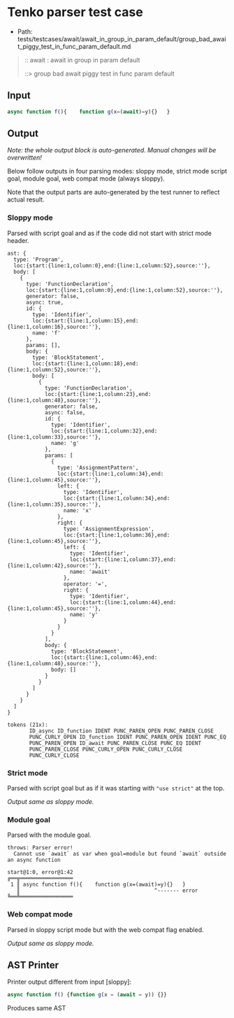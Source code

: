 # Tenko parser test case

- Path: tests/testcases/await/await_in_group_in_param_default/group_bad_await_piggy_test_in_func_param_default.md

> :: await : await in group in param default
>
> ::> group bad await piggy test in func param default

## Input

`````js
async function f(){    function g(x=(await)=y){}   }
`````

## Output

_Note: the whole output block is auto-generated. Manual changes will be overwritten!_

Below follow outputs in four parsing modes: sloppy mode, strict mode script goal, module goal, web compat mode (always sloppy).

Note that the output parts are auto-generated by the test runner to reflect actual result.

### Sloppy mode

Parsed with script goal and as if the code did not start with strict mode header.

`````
ast: {
  type: 'Program',
  loc:{start:{line:1,column:0},end:{line:1,column:52},source:''},
  body: [
    {
      type: 'FunctionDeclaration',
      loc:{start:{line:1,column:0},end:{line:1,column:52},source:''},
      generator: false,
      async: true,
      id: {
        type: 'Identifier',
        loc:{start:{line:1,column:15},end:{line:1,column:16},source:''},
        name: 'f'
      },
      params: [],
      body: {
        type: 'BlockStatement',
        loc:{start:{line:1,column:18},end:{line:1,column:52},source:''},
        body: [
          {
            type: 'FunctionDeclaration',
            loc:{start:{line:1,column:23},end:{line:1,column:48},source:''},
            generator: false,
            async: false,
            id: {
              type: 'Identifier',
              loc:{start:{line:1,column:32},end:{line:1,column:33},source:''},
              name: 'g'
            },
            params: [
              {
                type: 'AssignmentPattern',
                loc:{start:{line:1,column:34},end:{line:1,column:45},source:''},
                left: {
                  type: 'Identifier',
                  loc:{start:{line:1,column:34},end:{line:1,column:35},source:''},
                  name: 'x'
                },
                right: {
                  type: 'AssignmentExpression',
                  loc:{start:{line:1,column:36},end:{line:1,column:45},source:''},
                  left: {
                    type: 'Identifier',
                    loc:{start:{line:1,column:37},end:{line:1,column:42},source:''},
                    name: 'await'
                  },
                  operator: '=',
                  right: {
                    type: 'Identifier',
                    loc:{start:{line:1,column:44},end:{line:1,column:45},source:''},
                    name: 'y'
                  }
                }
              }
            ],
            body: {
              type: 'BlockStatement',
              loc:{start:{line:1,column:46},end:{line:1,column:48},source:''},
              body: []
            }
          }
        ]
      }
    }
  ]
}

tokens (21x):
       ID_async ID_function IDENT PUNC_PAREN_OPEN PUNC_PAREN_CLOSE
       PUNC_CURLY_OPEN ID_function IDENT PUNC_PAREN_OPEN IDENT PUNC_EQ
       PUNC_PAREN_OPEN ID_await PUNC_PAREN_CLOSE PUNC_EQ IDENT
       PUNC_PAREN_CLOSE PUNC_CURLY_OPEN PUNC_CURLY_CLOSE
       PUNC_CURLY_CLOSE
`````

### Strict mode

Parsed with script goal but as if it was starting with `"use strict"` at the top.

_Output same as sloppy mode._

### Module goal

Parsed with the module goal.

`````
throws: Parser error!
  Cannot use `await` as var when goal=module but found `await` outside an async function

start@1:0, error@1:42
╔══╦═════════════════
 1 ║ async function f(){    function g(x=(await)=y){}   }
   ║                                           ^------- error
╚══╩═════════════════

`````


### Web compat mode

Parsed in sloppy script mode but with the web compat flag enabled.

_Output same as sloppy mode._

## AST Printer

Printer output different from input [sloppy]:

````js
async function f() {function g(x = (await = y)) {}}
````

Produces same AST
